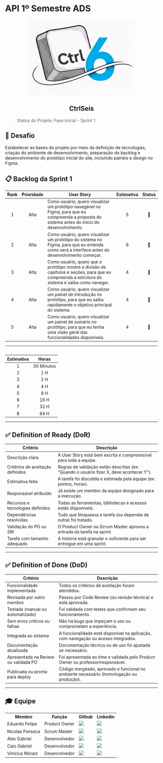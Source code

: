 # API 1º Semestre ADS

<p align="center">
      <img src="../../Img/Ctrl6_Logo.jpg" alt="logo do Ctrlseis" width="350">
      <h2 align="center"> CtrlSeis</h2>
</p>

> Status do Projeto: Fase inicial - Sprint 1 

## 🏅 Desafio <a id="desafio"></a>

Estabelecer as bases do projeto por meio da definição de tecnologias, criação do ambiente de desenvolvimento, preparação do backlog e desenvolvimento do protótipo inicial do site, incluindo painéis e design no Figma.


## 📋 Backlog da Sprint 1 <a id="backlog"></a>

| Rank | Prioridade | User Story                                                                                                                                                                                                     | Estimativa | Status |
| :--: | :--------: | -------------------------------------------------------------------------------------------------------------------------------------------------------------------------------------------------------------- | :----------: | :----: |
|   1  |    Alta    | Como usuário, quero visualizar um protótipo navegável no Figma, para que eu compreenda a proposta do sistema antes do início do desenvolvimento.                                                                                                                               |      5        |   🔄   |
|   2  |    Alta    | Como usuário, quero visualizar um protótipo do sistema no Figma, para que eu entenda como será a interface antes do desenvolvimento começar.                                                                                                                                      |      6       |   🔄   |
|   3  |    Alta    | Como usuário, quero que o protótipo mostre a divisão de capítulos e seções, para que eu compreenda a estrutura do sistema e saiba como navegar.                                                                                                                         |      4       |   🔄   |
|   4  |    Alta    | Como usuário, quero visualizar um painel de introdução no protótipo, para que eu saiba rapidamente o objetivo principal do sistema.                                                                                                                                   |      4       |   🔄   |
|   5  |    Alta    | Como usuário, quero visualizar um painel de sumário no protótipo, para que eu tenha uma visão geral das funcionalidades disponíveis.                                                                                                           |      4       |   🔄   |

---

## 
| Estimativa | Horas     |
| :-----: | :----------: |
| 1 | 30 Minutos |
| 2 | 1 H  |
| 3 | 2 H  |
| 4 | 4 H  |
| 5 | 8 H  |
| 6 | 16 H |
| 7 | 32 H |
| 8 | 64 H |

---

## ✅ Definition of Ready (DoR)

| Critério                             | Descrição                                                                                   |
|--------------------------------------|---------------------------------------------------------------------------------------------|
| Descrição clara                      | A User Story está bem escrita e compreensível para toda a equipe.                          |
| Critérios de aceitação definidos     | Regras de validação estão descritas (ex: “Quando o usuário fizer X, deve acontecer Y”).    |
| Estimativa feita                     | A tarefa foi discutida e estimada pela equipe (ex: pontos, horas).                         |
| Responsável atribuído                | Já existe um membro da equipe designado para a execução.                                   |
| Recursos e tecnologias definidos     | Todas as ferramentas, bibliotecas e acessos estão disponíveis.                             |
| Dependências resolvidas              | Tudo que bloqueava a tarefa (ou dependia de outra) foi tratado.                            |
| Validação do PO ou SM                | O Product Owner ou Scrum Master aprovou a entrada da tarefa na sprint.                     |
| Tarefa com tamanho adequado          | A história está granular o suficiente para ser entregue em uma sprint.                     |

---

## ✅ Definition of Done (DoD)

| Critério                             | Descrição                                                                                   |
|--------------------------------------|---------------------------------------------------------------------------------------------|
| Funcionalidade implementada          | Todos os critérios de aceitação foram atendidos.                                           |
| Revisada por outro membro            | Passou por Code Review (ou revisão técnica) e está aprovada.                               |
| Testada (manual ou automatizado)     | Foi validada com testes que confirmam seu funcionamento.                                   |
| Sem erros críticos ou falhas         | Não há bugs que impeçam o uso ou comprometam a experiência.                                |
| Integrada ao sistema                 | A funcionalidade está disponível na aplicação, com navegação ou acesso integrados.         |
| Documentação atualizada              | Documentação técnica ou de uso foi ajustada se necessário.                                 |
| Apresentada na Review ou validada PO| Foi apresentada ao time e validada pelo Product Owner ou professor/responsável.           |
| Publicada ou pronta para deploy      | Código mergeado, aprovado e funcional no ambiente necessário (homologação ou produção).    |

---

## 🎓 Equipe <a id="equipe"></a>

<div align="center">
  <table>
    <tr>
      <th>Membro</th>
      <th>Função</th>
      <th>Github</th>
      <th>Linkedin</th>
    </tr>
    <tr>
      <td>Eduardo Felipe</td>
      <td>Product Owner</td>
      <td><a href="https://github.com/"><img src="https://img.shields.io/badge/GitHub-100000?style=for-the-badge&logo=github&logoColor=white"></a></td>
      <td><a href="https://www.linkedin.com/"><img src="https://img.shields.io/badge/LinkedIn-0077B5?style=for-the-badge&logo=linkedin&logoColor=white"></a></td>
    </tr>
    <tr>
      <td>Nicolas Fonseca</td>
      <td>Scrum Master</td>
      <td><a href="https://github.com/NicolasFonsecaM"><img src="https://img.shields.io/badge/GitHub-100000?style=for-the-badge&logo=github&logoColor=white"></a></td>
      <td><a href="https://www.linkedin.com/in/nicolas-fonseca-60386130b/"><img src="https://img.shields.io/badge/LinkedIn-0077B5?style=for-the-badge&logo=linkedin&logoColor=white"></a></td>
    </tr>
    <tr>
      <td>Alex Gabriel</td>
      <td>Desenvolvedor</td>
      <td><a href="https://github.com/AlexGabrielll"><img src="https://img.shields.io/badge/GitHub-100000?style=for-the-badge&logo=github&logoColor=white"></a></td>
      <td><a href="https://www.linkedin.com/"><img src="https://img.shields.io/badge/LinkedIn-0077B5?style=for-the-badge&logo=linkedin&logoColor=white"></a></td>
    </tr>
    <tr>
      <td>Caio Gabriel</td>
      <td>Desenvolvedor</td>
      <td><a href="https://github.com/"><img src="https://img.shields.io/badge/GitHub-100000?style=for-the-badge&logo=github&logoColor=white"></a></td>
      <td><a href="https://www.linkedin.com/"><img src="https://img.shields.io/badge/LinkedIn-0077B5?style=for-the-badge&logo=linkedin&logoColor=white"></a></td>
    </tr>
    <tr>
      <td>Vinicius Morais</td>
      <td>Desenvolvedor</td>
      <td><a href="https://github.com/"><img src="https://img.shields.io/badge/GitHub-100000?style=for-the-badge&logo=github&logoColor=white"></a></td>
      <td><a href="http://linkedin.com/"><img src="https://img.shields.io/badge/LinkedIn-0077B5?style=for-the-badge&logo=linkedin&logoColor=white"></a></td>
    </tr>
  </table>
</div
